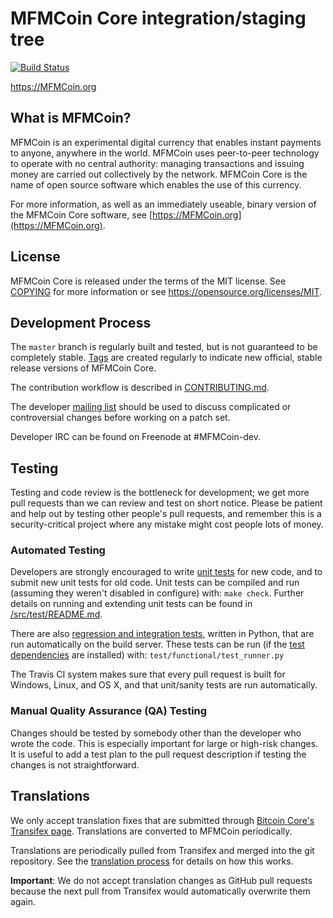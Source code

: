 MFMCoin Core integration/staging tree
=====================================

[![Build Status](https://travis-ci.org/MFMCoin-project/MFMCoin.svg?branch=master)](https://travis-ci.org/MFMCoin-project/MFMCoin)

https://MFMCoin.org

What is MFMCoin?
----------------

MFMCoin is an experimental digital currency that enables instant payments to
anyone, anywhere in the world. MFMCoin uses peer-to-peer technology to operate
with no central authority: managing transactions and issuing money are carried
out collectively by the network. MFMCoin Core is the name of open source
software which enables the use of this currency.

For more information, as well as an immediately useable, binary version of
the MFMCoin Core software, see [https://MFMCoin.org](https://MFMCoin.org).

License
-------

MFMCoin Core is released under the terms of the MIT license. See [COPYING](COPYING) for more
information or see https://opensource.org/licenses/MIT.

Development Process
-------------------

The `master` branch is regularly built and tested, but is not guaranteed to be
completely stable. [Tags](https://github.com/MFMCoin-project/MFMCoin/tags) are created
regularly to indicate new official, stable release versions of MFMCoin Core.

The contribution workflow is described in [CONTRIBUTING.md](CONTRIBUTING.md).

The developer [mailing list](https://groups.google.com/forum/#!forum/MFMCoin-dev)
should be used to discuss complicated or controversial changes before working
on a patch set.

Developer IRC can be found on Freenode at #MFMCoin-dev.

Testing
-------

Testing and code review is the bottleneck for development; we get more pull
requests than we can review and test on short notice. Please be patient and help out by testing
other people's pull requests, and remember this is a security-critical project where any mistake might cost people
lots of money.

### Automated Testing

Developers are strongly encouraged to write [unit tests](src/test/README.md) for new code, and to
submit new unit tests for old code. Unit tests can be compiled and run
(assuming they weren't disabled in configure) with: `make check`. Further details on running
and extending unit tests can be found in [/src/test/README.md](/src/test/README.md).

There are also [regression and integration tests](/test), written
in Python, that are run automatically on the build server.
These tests can be run (if the [test dependencies](/test) are installed) with: `test/functional/test_runner.py`

The Travis CI system makes sure that every pull request is built for Windows, Linux, and OS X, and that unit/sanity tests are run automatically.

### Manual Quality Assurance (QA) Testing

Changes should be tested by somebody other than the developer who wrote the
code. This is especially important for large or high-risk changes. It is useful
to add a test plan to the pull request description if testing the changes is
not straightforward.

Translations
------------

We only accept translation fixes that are submitted through [Bitcoin Core's Transifex page](https://www.transifex.com/projects/p/bitcoin/).
Translations are converted to MFMCoin periodically.

Translations are periodically pulled from Transifex and merged into the git repository. See the
[translation process](doc/translation_process.md) for details on how this works.

**Important**: We do not accept translation changes as GitHub pull requests because the next
pull from Transifex would automatically overwrite them again.
